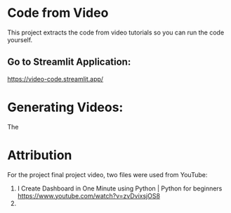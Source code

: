 # Code from Video 
This project extracts the code from video tutorials so you can run the code yourself.


## Go to Streamlit Application:
https://video-code.streamlit.app/


# Generating Videos:
The 


# Attribution
For the project final project video, two files were used from YouTube:
1.  I Create Dashboard in One Minute using Python | Python for beginners https://www.youtube.com/watch?v=zvDvixsjOS8
2. 
